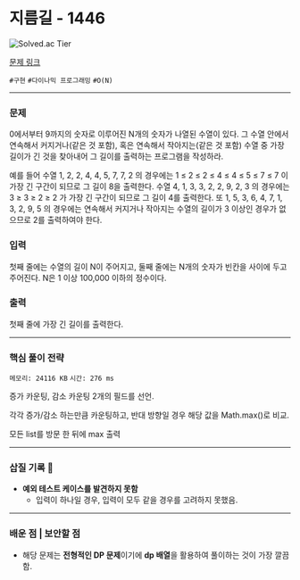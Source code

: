 # 지름길 - 1446

![Solved.ac
Tier](https://img.shields.io/badge/solved.ac-Silver%20I-435F7A?style=for-the-badge&logo=solved.ac)

[문제 링크](https://www.acmicpc.net/problem/1446)


`#구현` `#다이나믹 프로그래밍` `#O(N)`

---

### 문제
0에서부터 9까지의 숫자로 이루어진 N개의 숫자가 나열된 수열이 있다. 그 수열 안에서 연속해서 커지거나(같은 것 포함), 혹은 연속해서 작아지는(같은 것 포함) 수열 중 가장 길이가 긴 것을 찾아내어 그 길이를 출력하는 프로그램을 작성하라.

예를 들어 수열 1, 2, 2, 4, 4, 5, 7, 7, 2 의 경우에는 1 ≤ 2 ≤ 2 ≤ 4 ≤ 4 ≤ 5 ≤ 7 ≤ 7 이 가장 긴 구간이 되므로 그 길이 8을 출력한다. 수열 4, 1, 3, 3, 2, 2, 9, 2, 3 의 경우에는 3 ≥ 3 ≥ 2 ≥ 2 가 가장 긴 구간이 되므로 그 길이 4를 출력한다. 또 1, 5, 3, 6, 4, 7, 1, 3, 2, 9, 5 의 경우에는 연속해서 커지거나 작아지는 수열의 길이가 3 이상인 경우가 없으므로 2를 출력하여야 한다.

### 입력
첫째 줄에는 수열의 길이 N이 주어지고, 둘째 줄에는 N개의 숫자가 빈칸을 사이에 두고 주어진다. N은 1 이상 100,000 이하의 정수이다.

### 출력
첫째 줄에 가장 긴 길이를 출력한다.

<hr>

### 핵심 풀이 전략

`메모리: 24116 KB`
`시간: 276 ms`

증가 카운팅, 감소 카운팅 2개의 필드를 선언.

각각 증가/감소 하는만큼 카운팅하고, 반대 방향일 경우 해당 값을 Math.max()로 비교.

모든 list를 방문 한 뒤에 max 출력

---

### 삽질 기록 🧠

- **예외 테스트 케이스를 발견하지 못함**
    - 입력이 하나일 경우, 입력이 모두 같을 경우를 고려하지 못했음.

---

### 배운 점 | 보안할 점
- 해당 문제는 **전형적인 DP 문제**이기에 **dp 배열**을 활용하여 풀이하는 것이 가장 깔끔함.